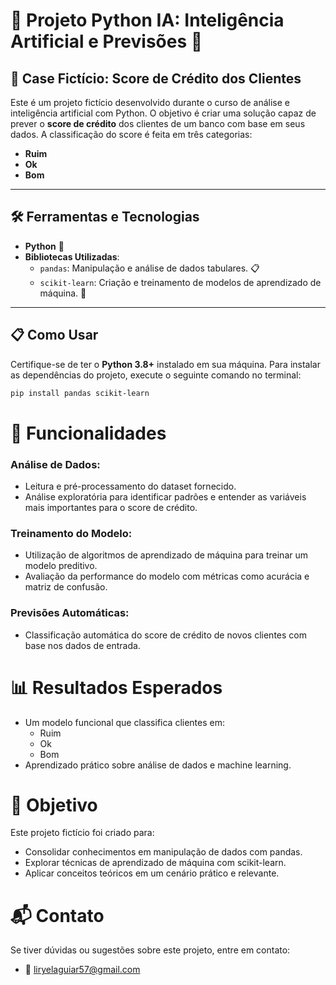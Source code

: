 # 🤖 Projeto Python IA: Inteligência Artificial e Previsões 🚀

## 🎯 Case Fictício: Score de Crédito dos Clientes

Este é um projeto fictício desenvolvido durante o curso de análise e inteligência artificial com Python. O objetivo é criar uma solução capaz de prever o **score de crédito** dos clientes de um banco com base em seus dados. A classificação do score é feita em três categorias:

- **Ruim**
- **Ok**
- **Bom**

---

## 🛠️ Ferramentas e Tecnologias

- **Python** 🐍
- **Bibliotecas Utilizadas**:
  - `pandas`: Manipulação e análise de dados tabulares. 📋
  - `scikit-learn`: Criação e treinamento de modelos de aprendizado de máquina. 🤖

---

## 📋 Como Usar

Certifique-se de ter o **Python 3.8+** instalado em sua máquina. Para instalar as dependências do projeto, execute o seguinte comando no terminal:

```bash
pip install pandas scikit-learn
```

# 📝 Funcionalidades

### Análise de Dados:
- Leitura e pré-processamento do dataset fornecido.
- Análise exploratória para identificar padrões e entender as variáveis mais importantes para o score de crédito.

### Treinamento do Modelo:
- Utilização de algoritmos de aprendizado de máquina para treinar um modelo preditivo.
- Avaliação da performance do modelo com métricas como acurácia e matriz de confusão.

### Previsões Automáticas:
- Classificação automática do score de crédito de novos clientes com base nos dados de entrada.

# 📊 Resultados Esperados
- Um modelo funcional que classifica clientes em:
  - Ruim
  - Ok
  - Bom
- Aprendizado prático sobre análise de dados e machine learning.

# 🎯 Objetivo
Este projeto fictício foi criado para:
- Consolidar conhecimentos em manipulação de dados com pandas.
- Explorar técnicas de aprendizado de máquina com scikit-learn.
- Aplicar conceitos teóricos em um cenário prático e relevante.

# 📬 Contato
Se tiver dúvidas ou sugestões sobre este projeto, entre em contato:
- 📧 liryelaguiar57@gmail.com

